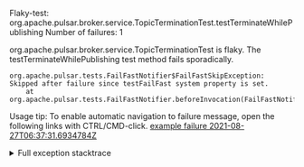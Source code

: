         
Flaky-test: org.apache.pulsar.broker.service.TopicTerminationTest.testTerminateWhilePublishing
Number of failures: 1

org.apache.pulsar.broker.service.TopicTerminationTest is flaky. The testTerminateWhilePublishing test method fails sporadically.

```
org.apache.pulsar.tests.FailFastNotifier$FailFastSkipException: Skipped after failure since testFailFast system property is set.
	at org.apache.pulsar.tests.FailFastNotifier.beforeInvocation(FailFastNotifier.java:88)

```

Usage tip: To enable automatic navigation to failure message, open the following links with CTRL/CMD-click.
[example failure 2021-08-27T06:37:31.6934784Z](https://github.com/apache/pulsar/runs/3440411059?check_suite_focus=true#step:9:2023)


<details>
<summary>Full exception stacktrace</summary>
<code><pre>
org.apache.pulsar.tests.FailFastNotifier$FailFastSkipException: Skipped after failure since testFailFast system property is set.
	at org.apache.pulsar.tests.FailFastNotifier.beforeInvocation(FailFastNotifier.java:88)

</pre></code>
</details>

